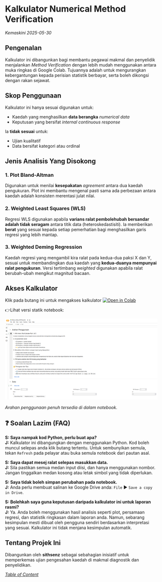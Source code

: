 # Kalkulator Numerical Method Verification
*Kemaskini 2025-05-30*

## Pengenalan
Kalkulator ini dibangunkan bagi membantu pegawai makmal dan penyelidik menjalankan *Method Verification* dengan lebih mudah menggunakan antara muka ringkas di Google Colab. Tujuannya adalah untuk mengurangkan kebergantungan kepada perisian statistik berbayar, serta boleh dikongsi dengan rakan sejawat.

## Skop Penggunaan
Kalkulator ini hanya sesuai digunakan untuk:
- Kaedah yang menghasilkan **data berangka** *numerical data*
- Keputusan yang bersifat *internal continuous response*

Ia **tidak sesuai** untuk:
- Ujian kualitatif
- Data bersifat kategori atau ordinal

## Jenis Analisis Yang Disokong
### 1. **Plot Bland-Altman**
Digunakan untuk menilai **kesepakatan** *agreement* antara dua kaedah pengukuran. Plot ini membantu mengenal pasti sama ada perbezaan antara kaedah adalah konsisten merentasi julat nilai.

### 2. **Weighted Least Squares (WLS)**
Regresi WLS digunakan apabila **varians ralat pembolehubah bersandar adalah tidak seragam** antara titik data (heteroskedastisiti). Ia memberikan **berat** yang sesuai kepada setiap pemerhatian bagi menghasilkan garis regresi yang lebih mantap.

### 3. **Weighted Deming Regression**
Kaedah regresi yang mengambil kira ralat pada kedua-dua paksi X dan Y, sesuai untuk membandingkan dua kaedah yang **kedua-duanya mempunyai ralat pengukuran**. Versi tertimbang *weighted* digunakan apabila ralat berubah-ubah mengikut magnitud bacaan.

## Akses Kalkulator
Klik pada butang ini untuk mengakses kalkulator 
[![Open in Colab](https://colab.research.google.com/assets/colab-badge.svg)](https://colab.research.google.com/github/sithsenz/50senzofsith/blob/main/Kalkulator/Buku_Kerja_MVN.ipynb)

👉Lihat versi statik notebook:

![](Images/kalkulatorMVN.png)

*Arahan penggunaan penuh tersedia di dalam notebook.*

## ❓ Soalan Lazim (FAQ)

**S: Saya nampak kod Python, perlu buat apa?**  
**J:** Kalkulator ini dibangungkan dengan menggunakan Python. Kod boleh muncul selepas anda klik butang tertentu. Untuk sembunyikan semula, tekan `Refresh` pada pelayar atau buka semula notebook dari pautan asal.

**S: Saya dapat mesej ralat selepas masukkan data.**  
**J:** Sila pastikan semua medan input diisi, dan hanya menggunakan nombor. Jangan tinggalkan medan kosong atau letak simbol yang tidak diperlukan.

**S: Saya tidak boleh simpan perubahan pada notebook.**  
**J:** Anda perlu membuat salinan ke Google Drive anda: `File` ▶ `Save a copy in Drive`.

**S: Bolehkah saya guna keputusan daripada kalkulator ini untuk laporan rasmi?**  
**J:** Ya. Anda boleh menggunakan hasil analisis seperti plot, persamaan regresi, dan statistik ringkasan dalam laporan anda. Namun, sebarang kesimpulan mesti dibuat oleh pengguna sendiri berdasarkan interpretasi yang sesuai. Kalkulator ini tidak menjana kesimpulan automatik.

## Tentang Projek Ini

Dibangunkan oleh **sithsenz** sebagai sebahagian inisiatif untuk memperkemas ujian pengesahan kaedah di makmal diagnostik dan penyelidikan.

*[Table of Content](../index.md)*
